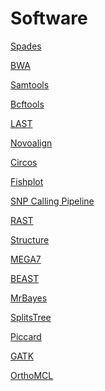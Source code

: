 # Software
[Spades]()

[BWA]()

[Samtools]()

[Bcftools]()

[LAST]()

[Novoalign]()

[Circos]()

[Fishplot]()

[SNP Calling Pipeline]()

[RAST]()

[Structure]()

[MEGA7]()

[BEAST]()

[MrBayes]()

[SplitsTree]()

[Piccard]()

[GATK]()

[OrthoMCL]()